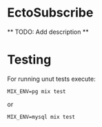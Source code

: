 EctoSubscribe
=============

** TODO: Add description **

Testing
==============

For running unut tests execute:

```
MIX_ENV=pg mix test
```

or

```
MIX_ENV=mysql mix test
```
